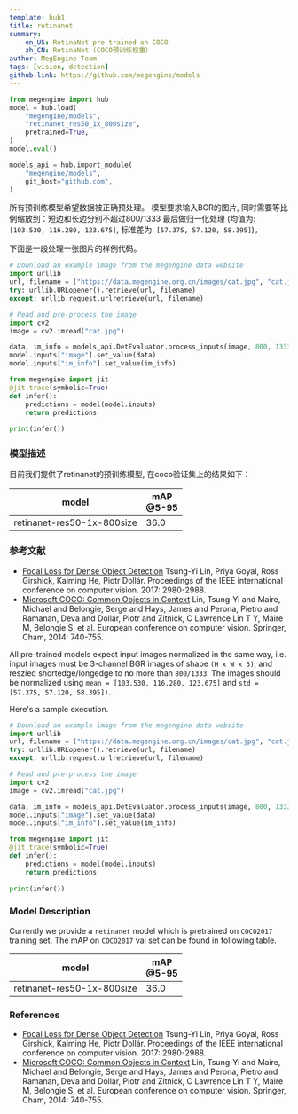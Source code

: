 ```yaml
---
template: hub1
title: retinanet
summary:
    en_US: RetinaNet pre-trained on COCO
    zh_CN: RetinaNet (COCO预训练权重）
author: MegEngine Team
tags: [vision, detection]
github-link: https://github.com/megengine/models
---
```


```python
from megengine import hub
model = hub.load(
    "megengine/models",
    "retinanet_res50_1x_800size",
    pretrained=True,
)
model.eval()

models_api = hub.import_module(
    "megengine/models",
    git_host="github.com",
)
```
<!-- section: zh_CN --> 

所有预训练模型希望数据被正确预处理。
模型要求输入BGR的图片, 同时需要等比例缩放到：短边和长边分别不超过800/1333
最后做归一化处理 (均值为: `[103.530, 116.280, 123.675]`, 标准差为: `[57.375, 57.120, 58.395]`)。

下面是一段处理一张图片的样例代码。

```python
# Download an example image from the megengine data website
import urllib
url, filename = ("https://data.megengine.org.cn/images/cat.jpg", "cat.jpg")
try: urllib.URLopener().retrieve(url, filename)
except: urllib.request.urlretrieve(url, filename)

# Read and pre-process the image
import cv2
image = cv2.imread("cat.jpg")

data, im_info = models_api.DetEvaluator.process_inputs(image, 800, 1333)
model.inputs["image"].set_value(data)
model.inputs["im_info"].set_value(im_info)

from megengine import jit
@jit.trace(symbolic=True)
def infer():
    predictions = model(model.inputs)
    return predictions
    
print(infer())
```

### 模型描述

目前我们提供了retinanet的预训练模型, 在coco验证集上的结果如下：

| model                        | mAP<br>@5-95     |  
| ---                        |     ---          |
| retinanet-res50-1x-800size |    36.0          |

### 参考文献

- [Focal Loss for Dense Object Detection](https://arxiv.org/pdf/1708.02002) Tsung-Yi Lin, Priya Goyal, Ross Girshick, Kaiming He, Piotr Dollár. Proceedings of the IEEE international conference on computer vision. 2017: 2980-2988.
- [Microsoft COCO: Common Objects in Context](https://arxiv.org/pdf/1405.0312.pdf)  Lin, Tsung-Yi and Maire, Michael and Belongie, Serge and Hays, James and Perona, Pietro and Ramanan, Deva and Dollár, Piotr and Zitnick, C Lawrence
Lin T Y, Maire M, Belongie S, et al. European conference on computer vision. Springer, Cham, 2014: 740-755.

 
<!-- section: en_US --> 

All pre-trained models expect input images normalized in the same way,
i.e. input images must be 3-channel BGR images of shape `(H x W x 3)`, and reszied shortedge/longedge to no more than `800/1333`.
The images should be normalized using `mean = [103.530, 116.280, 123.675]` and `std = [57.375, 57.120, 58.395])`.

Here's a sample execution.

```python
# Download an example image from the megengine data website
import urllib
url, filename = ("https://data.megengine.org.cn/images/cat.jpg", "cat.jpg")
try: urllib.URLopener().retrieve(url, filename)
except: urllib.request.urlretrieve(url, filename)

# Read and pre-process the image
import cv2
image = cv2.imread("cat.jpg")

data, im_info = models_api.DetEvaluator.process_inputs(image, 800, 1333)
model.inputs["image"].set_value(data)
model.inputs["im_info"].set_value(im_info)

from megengine import jit
@jit.trace(symbolic=True)
def infer():
    predictions = model(model.inputs)
    return predictions
    
print(infer())
```

### Model Description

Currently we provide a `retinanet` model which is pretrained on `COCO2017` training set. The mAP on `COCO2017` val set can be found in following table.

| model                        | mAP<br>@5-95     |  
| ---                        |     ---          |
| retinanet-res50-1x-800size |    36.0          |

### References

- [Focal Loss for Dense Object Detection](https://arxiv.org/pdf/1708.02002) Tsung-Yi Lin, Priya Goyal, Ross Girshick, Kaiming He, Piotr Dollár. Proceedings of the IEEE international conference on computer vision. 2017: 2980-2988.
- [Microsoft COCO: Common Objects in Context](https://arxiv.org/pdf/1405.0312.pdf)  Lin, Tsung-Yi and Maire, Michael and Belongie, Serge and Hays, James and Perona, Pietro and Ramanan, Deva and Dollár, Piotr and Zitnick, C Lawrence
Lin T Y, Maire M, Belongie S, et al. European conference on computer vision. Springer, Cham, 2014: 740-755.
